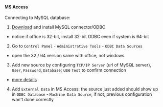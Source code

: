 #### MS Access

Connecting to MySQL database:
1. [Download](https://dev.mysql.com/downloads/connector/odbc/) and install MySQL connector/ODBC
  - notice if office is 32-bit, install 32-bit ODBC even if system is 64-bit
2. Go to `Control Panel` - `Administrative Tools` - `ODBC Data Sources`
  - open the 32 / 64 version same with office, not windows
3. Add new source by configuring `TCP/IP Server` (url of MySQL server), `User`, `Password`, `Database`; use `Test` to confirm connection
  - [more details](https://kb.iu.edu/d/amsw)
4. Add `External Data` in MS Access: the source just added should show up in `ODBC Database` - `Machine Data Source`; if not, previous configuration wan't done correctly
